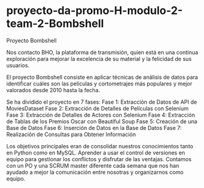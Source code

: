 # proyecto-da-promo-H-modulo-2-team-2-Bombshell
Proyecto Bombshell

Nos contacto BHO, la plataforma de transmisión, quien está en una continua exploración para mejorar la excelencia de su material y la felicidad de sus usuarios.

El proyecto Bombshell consiste en aplicar técnicas de análisis de datos para identificar cuáles son las películas y cortometrajes más populares y mejor valorados desde 2010 hasta la fecha. 

Se ha dividido el proyecto en 7 fases:
Fase 1: Extracción de Datos de API de MoviesDataset
Fase 2: Extracción de Detalles de Películas con Selenium
Fase 3: Extracción de Detalles de Actores con Selenium
Fase 4: Extracción de Tablas de los Premios Oscar con Beautiful Soup
Fase 5: Creación de una Base de Datos
Fase 6: Inserción de Datos en la Base de Datos
Fase 7: Realización de Consultas para Obtener Información

Los objetivos principales eran de consolidar nuestros conocimientos tanto en Python como en MySQL. Aprender a usar el control de versiones en equipo para gestionar los conflictos y disfrutar de las ventajas. Contamos con un PO y una SCRUM master diferente cada semana que nos han ayudado a mejor la comunicación entre nosotras y organizarnos como equipo.

